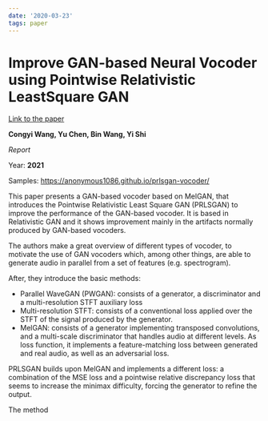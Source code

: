 ```yaml
---
date: '2020-03-23'
tags: paper
---
```

# Improve GAN-based Neural Vocoder using Pointwise Relativistic LeastSquare GAN
[Link to the paper](https://arxiv.org/abs/2103.14245)

**Congyi Wang, Yu Chen, Bin Wang, Yi Shi**

*Report*

Year: **2021**

Samples: https://anonymous1086.github.io/prlsgan-vocoder/

This paper presents a GAN-based vocoder based on MelGAN, that introduces the Pointwise Relativistic Least Square GAN (PRLSGAN) to improve the performance of the GAN-based vocoder. It is based in Relativistic GAN and it shows improvement mainly in the artifacts normally produced by GAN-based vocoders.

The authors make a great overview of different types of vocoder, to motivate the use of GAN vocoders which, among other things, are able to generate audio in parallel from a set of features (e.g. spectrogram).

After, they introduce the basic methods:
- Parallel WaveGAN (PWGAN): consists of a generator, a discriminator and a multi-resolution STFT auxiliary loss
- Multi-resolution STFT: consists of a conventional loss applied over the STFT of the signal produced by the generator.
- MelGAN: consists of a generator implementing transposed convolutions, and a multi-scale discriminator that handles audio at different levels. As loss function, it implements a feature-matching loss between generated and real audio, as well as an adversarial loss.

PRLSGAN builds upon MelGAN and implements a different loss: a combination of the MSE loss and a pointwise relative discrepancy loss that seems to increase the minimax difficulty, forcing the generator to refine the output.



The method